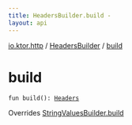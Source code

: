 ```yaml
---
title: HeadersBuilder.build - 
layout: api
---
```


<div class='api-docs-breadcrumbs'><a href="../index.html">io.ktor.http</a> / <a href="index.html">HeadersBuilder</a> / <a href="./build.html">build</a></div>

# build

<div class="signature"><code><span class="keyword">fun </span><span class="identifier">build</span><span class="symbol">(</span><span class="symbol">)</span><span class="symbol">: </span><a href="../-headers/index.html"><span class="identifier">Headers</span></a></code></div>

Overrides <a href="../../io.ktor.util/-string-values-builder/build.html">StringValuesBuilder.build</a>

